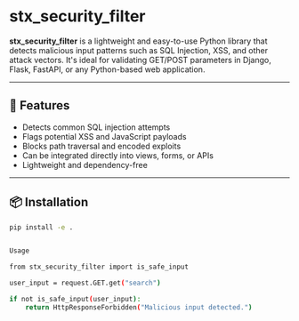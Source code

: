 # stx_security_filter

**stx_security_filter** is a lightweight and easy-to-use Python library that detects malicious input patterns such as SQL Injection, XSS, and other attack vectors. It's ideal for validating GET/POST parameters in Django, Flask, FastAPI, or any Python-based web application.

---

## 🚀 Features

- Detects common SQL injection attempts
- Flags potential XSS and JavaScript payloads
- Blocks path traversal and encoded exploits
- Can be integrated directly into views, forms, or APIs
- Lightweight and dependency-free

---

## 📦 Installation

```bash
pip install -e .


Usage

from stx_security_filter import is_safe_input

user_input = request.GET.get("search")

if not is_safe_input(user_input):
    return HttpResponseForbidden("Malicious input detected.")
